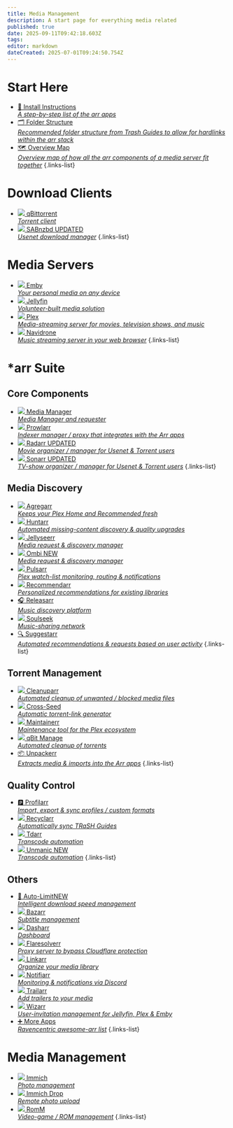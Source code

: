 ```yaml
---
title: Media Management
description: A start page for everything media related
published: true
date: 2025-09-11T09:42:18.603Z
tags: 
editor: markdown
dateCreated: 2025-07-01T09:24:50.754Z
---
```


# Start Here
- [📖 Install Instructions<br>*A step-by-step list of the arr apps*](/InstallInstructions)
- [🗂️ Folder Structure<br>*Recommended folder structure from Trash Guides to allow for hardlinks within the arr stack*](/Folder-Structure)
- [🗺️ Overview Map<br>*Overview map of how all the arr components of a media server fit together*](/OverviewMap)
{.links-list}

# Download Clients
- [<img src="/qbittorrent.png"> qBittorrent<br>*Torrent client*](/qBittorrent)
- [<img src="/sabnzbd.png"> SABnzbd <span class="badge">UPDATED</span><br>*Usenet download manager*](/sabnzbd)
{.links-list}

# Media Servers
- [<img src="/emby.png"> Emby<br>*Your personal media on any device*](/Emby)
- [<img src="/jellyfin.png"> Jellyfin<br>*Volunteer-built media solution*](/jellyfin)
- [<img src="/plex.png"> Plex<br>*Media-streaming server for movies, television shows, and music*](/plex)
- [<img src="/navidrome.png"> Navidrone<br>*Music streaming server in your web browser*](/navidrome)
{.links-list}

# \*arr Suite
## Core Components
- [<img src="/mediamanager.png"> Media Manager<br>*Media Manager and requester*](/mediamanager)
- [<img src="/prowlarr.png"> Prowlarr<br>*Indexer manager / proxy that integrates with the Arr apps*](/Prowlarr)
- [<img src="/radarr.png"> Radarr <span class="badge">UPDATED</span><br>*Movie organizer / manager for Usenet & Torrent users*](/radarr)
- [<img src="/sonarr.png"> Sonarr <span class="badge">UPDATED</span><br>*TV-show organizer / manager for Usenet & Torrent users*](/Sonarr)
{.links-list}

## Media Discovery
- [<img src="/agregarr.png"> Agregarr<br>*Keeps your Plex Home and Recommended fresh*](/agregarr)
- [<img src="/huntarr.png"> Huntarr<br>*Automated missing-content discovery & quality upgrades*](/huntarr)
- [<img src="/jellyseerr.png"> Jellyseerr<br>*Media request & discovery manager*](/Jellyseerr)
- [<img src="/ombi.png"> Ombi <span class="badge">NEW</span><br>*Media request & discovery manager*](/ombi)
- [<img src="/pulsarr.png"> Pulsarr<br>*Plex watch-list monitoring, routing & notifications*](/pulsarr)
- [<img src="/recommendarr.png"> Recommendarr<br>*Personalized recommendations for existing libraries*](/recommendarr)
- [🎧 Releasarr<br>*Music discovery platform*](/releasarr)
- [<img src="/slskd.png"> Soulseek<br>*Music-sharing network*](/soulseek)
- [🔍 Suggestarr<br>*Automated recommendations & requests based on user activity*](/suggestarr)
{.links-list}

## Torrent Management
- [<img src="/cleanuparr.png"> Cleanuparr<br>*Automated cleanup of unwanted / blocked media files*](/cleanuparr)
- [<img src="/cross-seed.png"> Cross-Seed<br>*Automatic torrent-link generator*](/crossseed)
- [<img src="/maintainerr.png"> Maintainerr<br>*Maintenance tool for the Plex ecosystem*](/maintainerr)
- [<img src="/qbit-manage.png"> qBit Manage<br>*Automated cleanup of torrents*](/qbitmanage)
- [📦 Unpackerr<br>*Extracts media & imports into the Arr apps*](/Unpackerr)
{.links-list}

## Quality Control
- [🅿️ Profilarr<br>*Import, export & sync profiles / custom formats*](/profilarr)
- [<img src="/recyclarr.png"> Recyclarr<br>*Automatically sync TRaSH Guides*](/Recyclarr)
- [<img src="/tdarr.png"> Tdarr<br>*Transcode automation*](/tdarr)
- [<img src="/unmanic.png"> Unmanic <span class="badge">NEW</span><br>*Transcode automation*](/unmanic)
{.links-list}

## Others
- [🐌 Auto-Limit<span class="badge">NEW</span><br>*Intelligent download speed management*](/autolimit)
- [<img src="/bazarr.png"> Bazarr<br>*Subtitle management*](/bazarr)
- [<img src="/dasharr.png"> Dasharr<br>*Dashboard*](/dasharr)
- [<img src="/flaresolverr.png"> Flaresolverr<br>*Proxy server to bypass Cloudflare protection*](/Flaresolverr)
- [<img src="/linkarr.png"> Linkarr<br>*Organize your media library*](/linkarr)
- [<img src="/notifiarr.png"> Notifiarr<br>*Monitoring & notifications via Discord*](/notifiarr)
- [<img src="/trailarr.png"> Trailarr<br>*Add trailers to your media*](/trailarr)
- [<img src="/wizarr.png"> Wizarr<br>*User-invitation management for Jellyfin, Plex & Emby*](/wizarr)
- [➕ More Apps<br>*Ravencentric awesome-arr list*](/ravencentric)
{.links-list}

# Media Management
- [<img src="/immich.png"> Immich<br>*Photo management*](/immich)
- [<img src="/immich.png"> Immich Drop<br>*Remote photo upload*](/immichdrop)
- [<img src="/romm.png"> RomM<br>*Video-game / ROM management*](/romm)
{.links-list}